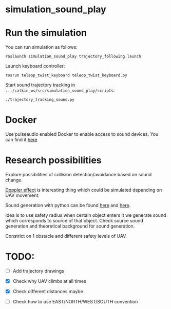 # simulation_sound_play


# Run the simulation

You can run simulation as follows: 

```
roslaunch simulation_sound_play trajectory_following.launch
```

Launch keyboard controller: 

```
rosrun teleop_twist_keyboard teleop_twist_keyboard.py 
```

Start sound trajectory tracking in `.../catkin_ws/src/simulation_sound_play/scripts`: 
```
./trajectory_tracking_sound.py 
```
 
# Docker

Use pulseaudio enabled Docker to enable access to sound devices. 
You can find it [here](https://github.com/larics/docker_files/tree/master/ros-melodic/mmuav_audio_ros) 

# Research possibilities 

Explore possibilities of collision detection/avoidance based on sound change. 

[Doppler effect](https://en.wikipedia.org/wiki/Doppler_effect) is interesting thing which could be simulated depending on UAV movement. 

Sound generation with python can be found [here](https://stackoverflow.com/questions/9770073/sound-generation-synthesis-with-python) and [here](https://github.com/luvsound/pippi). 

Idea is to use safety radius when certain object enters it we generate sound which corresponds to source of that object. 
Check source sound generation and theoretical background for sound generation. 

Constrict on 1 obstacle and different safety levels of UAV. 


# TODO: 
 - [ ] Add trajectory drawings 
 - [x] Check why UAV climbs at all times
 - [x] Check different distances maybe 
 - [ ] Check how to use EAST/NORTH/WEST/SOUTH convention 
 
